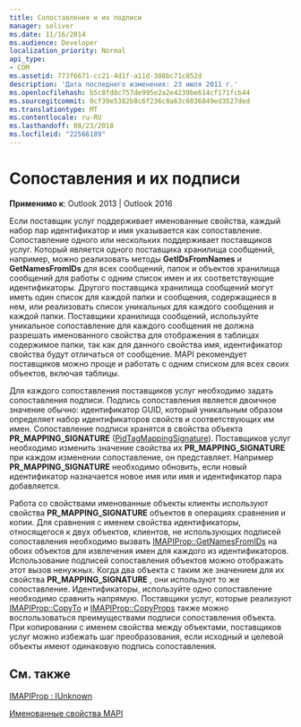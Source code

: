 ```yaml
---
title: Сопоставления и их подписи
manager: soliver
ms.date: 11/16/2014
ms.audience: Developer
localization_priority: Normal
api_type:
- COM
ms.assetid: 773f6671-cc21-4d1f-a11d-308bc71c852d
description: 'Дата последнего изменения: 23 июля 2011 г.'
ms.openlocfilehash: b5c8fd8c757de995e2a2e4239be614cf171fcb44
ms.sourcegitcommit: 0cf39e5382b8c6f236c8a63c6036849ed3527ded
ms.translationtype: MT
ms.contentlocale: ru-RU
ms.lasthandoff: 08/23/2018
ms.locfileid: "22566189"
---
```

# <a name="mappings-and-mapping-signatures"></a>Сопоставления и их подписи

  
  
**Применимо к**: Outlook 2013 | Outlook 2016 
  
Если поставщик услуг поддерживает именованные свойства, каждый набор пар идентификатор и имя указывается как сопоставление. Сопоставление одного или нескольких поддерживает поставщиков услуг. Который является одного поставщика хранилища сообщений, например, можно реализовать методы **GetIDsFromNames** и **GetNamesFromIDs** для всех сообщений, папок и объектов хранилища сообщений для работы с одним список имен и их соответствующие идентификаторы. Другого поставщика хранилища сообщений могут иметь один список для каждой папки и сообщения, содержащиеся в нем, или реализовать список уникальных для каждого сообщения и каждой папки. Поставщики хранилища сообщений, используйте уникальное сопоставление для каждого сообщения не должна разрешать именованного свойства для отображения в таблицах содержимое папки, так как для данного свойства имя, идентификатор свойства будут отличаться от сообщение. MAPI рекомендует поставщиков можно проще и работать с одним списком для всех своих объектов, включая таблицы. 
  
Для каждого сопоставления поставщиков услуг необходимо задать сопоставления подписи. Подпись сопоставления является двоичное значение обычно: идентификатор GUID, который уникальным образом определяет набор идентификаторов свойств и соответствующих им имен. Сопоставление подписи хранятся в свойства объекта **PR_MAPPING_SIGNATURE** ([PidTagMappingSignature](pidtagmappingsignature-canonical-property.md)). Поставщиков услуг необходимо изменить значение свойства их **PR_MAPPING_SIGNATURE** при каждом изменении сопоставление, он представляет. Например **PR_MAPPING_SIGNATURE** необходимо обновить, если новый идентификатор назначается новое имя или имя и идентификатор пара добавляется. 
  
Работа со свойствами именованные объекты клиенты используют свойства **PR_MAPPING_SIGNATURE** объектов в операциях сравнения и копии. Для сравнения с именем свойства идентификаторы, относящегося к двух объектов, клиентов, не использующих подписей сопоставления необходимо вызвать [IMAPIProp::GetNamesFromIDs](imapiprop-getnamesfromids.md) на обоих объектов для извлечения имен для каждого из идентификаторов. Использование подписей сопоставления объектов можно отображать этот вызов ненужных. Когда два объекта с таким же значением для их свойства **PR_MAPPING_SIGNATURE** , они используют то же сопоставление. Идентификаторы, используйте одно сопоставление необходимо сравнить напрямую. Поставщики услуг, которые реализуют [IMAPIProp::CopyTo](imapiprop-copyto.md) и [IMAPIProp::CopyProps](imapiprop-copyprops.md) также можно воспользоваться преимуществами подписи сопоставления объекта. При копировании с именем свойства между объектами, поставщиков услуг можно избежать шаг преобразования, если исходный и целевой объекты имеют одинаковую подпись сопоставления. 
  
## <a name="see-also"></a>См. также



[IMAPIProp : IUnknown](imapipropiunknown.md)


[Именованные свойства MAPI](mapi-named-properties.md)

